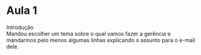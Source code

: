 # Aula 1

Introdução  
Mandou escolher um tema sobre o qual vamos fazer a gerência e mandarmos pelo menos algumas linhas explicando o assunto para o e-mail dele.  
